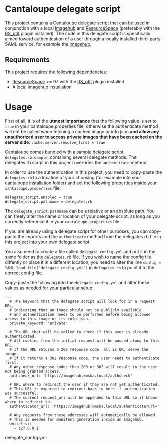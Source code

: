 # Cantaloupe delegate script

This project contains a Cantaloupe delegate script that can be used in conjunction with a local [Imagehub](https://github.com/kmska/ImageHub) and [ResourceSpace](https://www.resourcespace.com/get) (preferably with the [RS_ptif](https://github.com/kmska/RS_ptif) plugin installed). The code in this delegate script is specifically aimed toward authentication of a user through a locally installed third-party SAML service, for example the [Imagehub](https://github.com/kmska/ImageHub).


## Requirements

This project requires the following dependencies:
* [ResourceSpace](https://www.resourcespace.com/get) >= 9.1 with the [RS_ptif](https://github.com/kmska/RS_ptif) plugin installed
* A local [Imagehub](https://github.com/kmska/ImageHub) installation

# Usage

First of all, it is of the **utmost importance** that the following value is set to ``true`` in your cantaloupe.properties file, otherwise the authenticate method will not be called when fetching a cached image or info.json **and allow any unauthorized user to access private images that have been cached on the server side**:
``cache.server.resolve_first = true``

Cantaloupe comes bundled with a sample delegate script ``delegates.rb.sample``, containing several delegate methods. The delegates.rb script in this project overrides the ``authenticate`` method.

In order to use the authentication in this project, you need to copy-paste the ``delegates.rb`` to a location of your choosing (for example into your cantaloupe installation folder) and set the following properties inside your ``cantaloupe.properties`` file:
```
delegate_script.enabled = true
delegate_script.pathname = delegates.rb
```
The ``delegate_script.pathname`` can be a relative or an absolute path. You can freely alter the name or location of your delegate script, as long as you correctly reference it in your ``cantaloupe.properties`` file.

If you are already using a delegate script for other purposes, you can copy-paste the imports and the ``authenticate`` method from the delegates.rb file in this project into your own delegate script.

You also need to create a file called ``delegate_config.yml`` and put it in the same folder as the ``delegates.rb`` file. If you wish to name the config file diffently or place it in a different location, you need to alter the line ``config = YAML.load_file('delegate_config.yml')`` in ``delegates.rb`` to point it to the correct config file.

Copy-paste the following into the ``delegate_config.yml`` and alter these values as needed for your particular setup:
```
---
  # The keyword that the delegate script will look for in a request URL,
  # indicating that an image should not be publicly available
  # and authentication needs to be performed before being allowed access to this image or its info.json.
  private_keyword: 'private'

  # The URL that will be called to check if this user is already authenticated.
  # All cookies from the initial request will be passed along to this URL.
  # If the URL returns a 200 response code, all is OK, serve the image.
  # If it returns a 302 response code, the user needs to authenticate first.
  # Any other response codes than 200 or 302 will result in the user not being granted access.
  authcheck_url: 'https://imagehub.kmska.local/authcheck'

  # URL where to redirect the user if they are not yet authenticated.
  # This URL is expected to redirect back to here if authentication was successful.
  # The current request_uri will be appended to this URL so it knows where to redirect to.
  authenticator_url: 'https://imagehub.kmska.local/authenticate?url='

  # Any requests from these addresses will automatically be allowed.
  # This is needed for manifest generation inside an Imagehub.
  whitelist:
    - 127.0.0.1

```

delegate_config.yml
